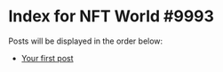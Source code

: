 # Index for NFT World #9993
Posts will be displayed in the order below:

- [Your first post](./001-first.md)

